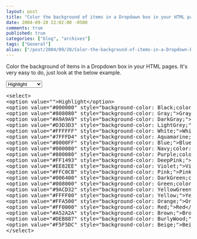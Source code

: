 ```yaml
---
layout: post
title: "Color the background of items in a Dropdown box in your HTML pages."
date: 2004-09-20 22:02:00 -0500
comments: true
published: true
categories: ["blog", "archives"]
tags: ["General"]
alias: ["/post/2004/09/20/Color-the-background-of-items-in-a-Dropdown-box-in-your-HTML-pages", "/post/2004/09/20/color-the-background-of-items-in-a-dropdown-box-in-your-html-pages"]
---
```

<!-- more -->
<p>Color the background of items in a Dropdown box in your HTML pages. It's very easy to do, just look at the below example.</p>
<p><select>
<option value="">Highlight</option>
<option style="background-color: black; color: #ffffff;" value="#000000">Black</option>
<option style="background-color: gray;" value="#808080">Gray</option>
<option style="background-color: darkgray;" value="#A9A9A9">DarkGray</option>
<option style="background-color: lightgrey;" value="#D3D3D3">LightGray</option>
<option style="background-color: white;" value="#FFFFFF">White</option>
<option style="background-color: aquamarine;" value="#7FFFD4">Aquamarine</option>
<option style="background-color: blue;" value="#0000FF">Blue</option>
<option style="background-color: navy; color: #ffffff;" value="#000080">Navy</option>
<option style="background-color: purple; color: #ffffff;" value="#800080">Purple</option>
<option style="background-color: deeppink;" value="#FF1493">DeepPink</option>
<option style="background-color: violet;" value="#EE82EE">Violet</option>
<option style="background-color: pink;" value="#FFC0CB">Pink</option>
<option style="background-color: darkgreen; color: #ffffff;" value="#006400">DarkGreen</option>
<option style="background-color: green; color: #ffffff;" value="#008000">Green</option>
<option style="background-color: yellowgreen;" value="#9ACD32">YellowGreen</option>
<option style="background-color: yellow;" value="#FFFF00">Yellow</option>
<option style="background-color: orange;" value="#FFA500">Orange</option>
<option style="background-color: red;" value="#FF0000">Red</option>
<option style="background-color: brown;" value="#A52A2A">Brown</option>
<option style="background-color: burlywood;" value="#DEB887">BurlyWood</option>
<option style="background-color: beige;" value="#F5F5DC">Beige</option>
</select></p>
<pre class="brush: xml; first-line: 1; tab-size: 4; toolbar: false; ">&lt;select&gt;
&lt;option value=""&gt;Highlight&lt;/option&gt;
&lt;option value="#000000" style="background-color: Black;color: #FFFFFF;"&gt;Black&lt;/option&gt;
&lt;option value="#808080" style="background-color: Gray;"&gt;Gray&lt;/option&gt;
&lt;option value="#A9A9A9" style="background-color: DarkGray;"&gt;DarkGray&lt;/option&gt;
&lt;option value="#D3D3D3" style="background-color: LightGrey;"&gt;LightGray&lt;/option&gt;
&lt;option value="#FFFFFF" style="background-color: White;"&gt;White&lt;/option&gt;
&lt;option value="#7FFFD4" style="background-color: Aquamarine;"&gt;Aquamarine&lt;/option&gt;
&lt;option value="#0000FF" style="background-color: Blue;"&gt;Blue&lt;/option&gt;
&lt;option value="#000080" style="background-color: Navy;color: #FFFFFF;"&gt;Navy&lt;/option&gt;
&lt;option value="#800080" style="background-color: Purple;color: #FFFFFF;"&gt;Purple&lt;/option&gt;
&lt;option value="#FF1493" style="background-color: DeepPink;"&gt;DeepPink&lt;/option&gt;
&lt;option value="#EE82EE" style="background-color: Violet;"&gt;Violet&lt;/option&gt;
&lt;option value="#FFC0CB" style="background-color: Pink;"&gt;Pink&lt;/option&gt;
&lt;option value="#006400" style="background-color: DarkGreen;color: #FFFFFF;"&gt;DarkGreen&lt;/option&gt;
&lt;option value="#008000" style="background-color: Green;color: #FFFFFF;"&gt;Green&lt;/option&gt;
&lt;option value="#9ACD32" style="background-color: YellowGreen;"&gt;YellowGreen&lt;/option&gt;
&lt;option value="#FFFF00" style="background-color: Yellow;"&gt;Yellow&lt;/option&gt;
&lt;option value="#FFA500" style="background-color: Orange;"&gt;Orange&lt;/option&gt;
&lt;option value="#FF0000" style="background-color: Red;"&gt;Red&lt;/option&gt;
&lt;option value="#A52A2A" style="background-color: Brown;"&gt;Brown&lt;/option&gt;
&lt;option value="#DEB887" style="background-color: BurlyWood;"&gt;BurlyWood&lt;/option&gt;
&lt;option value="#F5F5DC" style="background-color: Beige;"&gt;Beige&lt;/option&gt;
&lt;/select&gt;</pre>
<pre class="csharpcode"><span class="kwrd">&nbsp;</span></pre>
